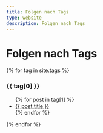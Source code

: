 ```yaml
---
title: Folgen nach Tags
type: website
description: Folgen nach Tags
---
```


# Folgen nach Tags

{% for tag in site.tags %}
  <h3 id="{{ tag[0] }}">{{ tag[0] }} </h3>
  <ul>
    {% for post in tag[1] %}
      <li><a href="{{ post.url }}">{{ post.title }}</a></li>
    {% endfor %}
  </ul>
{% endfor %}
